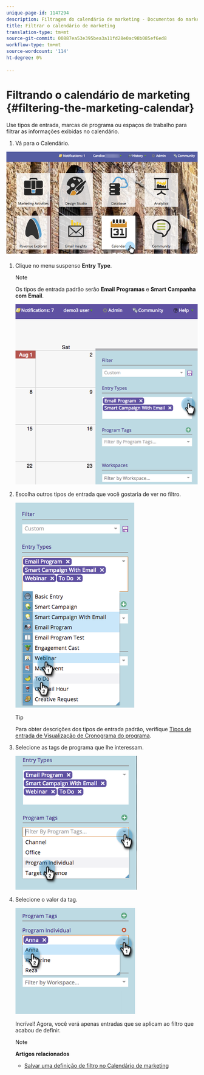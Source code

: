 ```yaml
---
unique-page-id: 1147294
description: Filtragem do calendário de marketing - Documentos do marketing - Documentação do produto
title: Filtrar o calendário de marketing
translation-type: tm+mt
source-git-commit: 00887ea53e395bea3a11fd28e0ac98b085ef6ed8
workflow-type: tm+mt
source-wordcount: '114'
ht-degree: 0%

---
```



# Filtrando o calendário de marketing {#filtering-the-marketing-calendar}

Use tipos de entrada, marcas de programa ou espaços de trabalho para filtrar as informações exibidas no calendário.

1. Vá para o Calendário.

![](assets/2017-05-10-15-30-47.png)

1. Clique no menu suspenso **Entry** **Type**.

   >[!NOTE]
   >
   >Os tipos de entrada padrão serão **Email** **Programas** e **Smart** **Campanha** **com** **Email**.

   ![](assets/image2014-9-24-10-3a46-3a54.png)

1. Escolha outros tipos de entrada que você gostaria de ver no filtro.

   ![](assets/image2014-9-24-10-3a47-3a0.png)

   >[!TIP]
   >
   >Para obter descrições dos tipos de entrada padrão, verifique [Tipos de entrada de Visualização de Cronograma do programa](../../../../product-docs/core-marketo-concepts/programs/program-schedule-view/program-schedule-view-entry-types.md).

1. Selecione as tags de programa que lhe interessam.

   ![](assets/image2014-9-24-10-3a47-3a5.png)

1. Selecione o valor da tag.

   ![](assets/image2014-9-24-10-3a47-3a9.png)

   Incrível! Agora, você verá apenas entradas que se aplicam ao filtro que acabou de definir.

   >[!NOTE]
   >
   >**Artigos relacionados**
   >
   >    
   >    
   >    * [Salvar uma definição de filtro no Calendário de marketing](saving-a-filter-definition-in-the-marketing-calendar.md)


